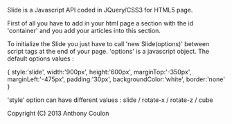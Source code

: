 Slide is a Javascript API coded in JQuery/CSS3 for HTML5 page.

First of all you have to add in your html page a section with the id 'container' and you add your articles into this section.

To initialize the Slide you just have to call 'new Slide(options)' between script tags at the end of your page.
'options' is a javascript object. The default options values :

{ style:'slide',
  width:'900px',
  height:'600px',
  marginTop:'-350px',
  marginLeft:'-475px',
  padding:'30px',
  backgroundColor:'white',
  border:'none' }

'style' option can have different values : slide / rotate-x / rotate-z / cube


Copyright (C) 2013 Anthony Coulon
